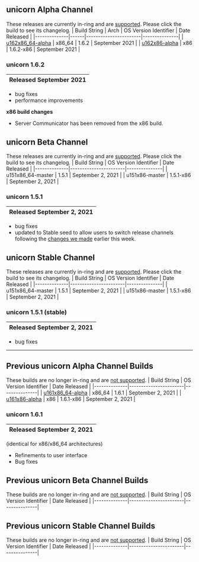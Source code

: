 ## unicorn Alpha Channel
These releases are currently in-ring and are [supported](https://github.com/OneTwentyFour/unicorndocs/blob/main/version-support.md#currently-supported-indev-builds). Please click the build to see its changelog.
| Build String | Arch | OS Version Identifier | Date Released |
|--------------|------|-----------------------|---------------|
| [u162x86_64-alpha](#unicorn-1-6-2) | x86_64 | 1.6.2 | September 2021 |
| [u162x86-alpha](#unicorn-1-6-2) | x86 | 1.6.2-x86 | September 2021 |

### unicorn 1.6.2
| **Released** September 2021 |
|--------------------------------|

- bug fixes
- performance improvements

**x86 build changes**
- Server Communicator has been removed from the x86 build.

## unicorn Beta Channel
These releases are currently in-ring and are [supported](https://github.com/OneTwentyFour/unicorndocs/blob/main/version-support.md#currently-supported-indev-builds). Please click the build to see its changelog.
| Build String | OS Version Identifier | Date Released |
|--------------|-----------------------|---------------|
| u151x86_64-master | 1.5.1  | September 2, 2021 |
| u151x86-master | 1.5.1-x86 | September 2, 2021 |

### unicorn 1.5.1
| **Released** September 2, 2021 |
|--------------------------------|

- bug fixes
- updated to Stable seed to allow users to switch release channels following the [changes we made](https://github.com/OneTwentyFour/unicorndocs/blob/main/changes-to-release-channels.md) earlier this week.

## unicorn Stable Channel
These releases are currently in-ring and are [supported](https://github.com/OneTwentyFour/unicorndocs/blob/main/version-support.md#currently-supported-stable-builds). Please click the build to see its changelog.
| Build String | OS Version Identifier | Date Released |
|--------------|-----------------------|---------------|
| u151x86_64-master | 1.5.1       | September 2, 2021 |
| u151x86-master  | 1.5.1-x86    | September 2, 2021 |

### unicorn 1.5.1 (stable)
| **Released** September 2, 2021 |
|--------------------------------|

- bug fixes
___
## Previous unicorn Alpha Channel Builds
These builds are no longer in-ring and are [not supported](https://github.com/OneTwentyFour/unicorndocs/blob/main/version-support.md#archived--unsupported-builds).
| Build String | OS Version Identifier | Date Released |
|--------------|-----------------------|---------------|
| [u161x86_64-alpha](#unicorn-1-6-1) | x86_64 | 1.6.1 | September 2, 2021 |
| [u161x86-alpha](#unicorn-1-6-1) | x86 | 1.6.1-x86 | September 2, 2021 |

### unicorn 1.6.1
| **Released** September 2, 2021 |
|--------------------------------|

(identical for x86/x86_64 architectures)
- Refinements to user interface
- Bug fixes

## Previous unicorn Beta Channel Builds
These builds are no longer in-ring and are [not supported](https://github.com/OneTwentyFour/unicorndocs/blob/main/version-support.md#archived--unsupported-builds).
| Build String | OS Version Identifier | Date Released |
|--------------|-----------------------|---------------|

## Previous unicorn Stable Channel Builds
These builds are no longer in-ring and are [not supported](https://github.com/OneTwentyFour/unicorndocs/blob/main/version-support.md#archived--unsupported-builds).
| Build String | OS Version Identifier | Date Released |
|--------------|-----------------------|---------------|
